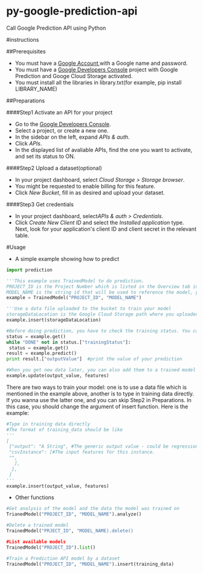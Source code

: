 # py-google-prediction-api
Call Google Prediction API using Python 

#instructions

##Prerequisites
- You must have a [Google Account](https://www.google.com/accounts/NewAccount),with a Google name and password.
- You must have a [Google Developers Console](https://console.developers.google.com) project with Google Prediction and Googe Cloud Storage activated.
- You must install all the libraries in library.txt(for example, pip install LIBRARY_NAME)

##Preparations

####Step1 Activate an API for your project
- Go to the [Google Developers Console](https://console.developers.google.com).
- Select a project, or create a new one.
- In the sidebar on the left, expand *APIs & auth*.
- Click *APIs*.
- In the displayed list of avaliable APIs, find the one you want to activate, and set its status to ON.

####Step2 Upload a dataset(optional)
- In your project dashboard, select *Cloud Storage > Storage browser*.
- You might be requested to enable billing for this feature.
- Click *New Bucket*, fill in as desired and upload your dataset.

####Step3 Get credentials
- In your project dashboard, select*APIs & auth > Credentials*.
- Click *Create New Client ID* and select the *Installed application* type. Next, look for your application's client ID and client secret in the relevant table.

#Usage
- A simple example showing how to predict
``` python
import prediction

'''This example uses TrainedModel to do prediction.  
PROJECT_ID is the Project Number which is listed in the Overview tab in [Google Developers Console](https://console.developers.google.com).  
MODEL_NAME is the string id that will be used to reference the model, you can define it by yourself.'''
example = TrainedModel("PROJECT_ID", "MODEL_NAME")

'''Use a data file uploaded to the bucket to train your model
storageDataLocation is the Google Cloud Storage path where you uploaded your training data. '''
example.insert(storageDataLocation)

#Before doing prediction, you have to check the training status. You can't predict until the training process is done.
status = example.get()
while "DONE" not in status.["trainingStatus"]:
 status = example.get()
result = example.predict()
print result.["outputValue"]  #print the value of your prediction

#When you get new data later, you can also add them to a trained model
example.update(output_value, features)
```
There are two ways to train your model: one is to use a data file which is mentioned in the example above, another is to type in training data directly.
If you wanna use the latter one, and you can skip Step2 in Preparations. In this case, you should change the argument of insert function. Here is the example:
``` python
#Type in training data directly
#The format of training_data should be like
'''
[
 {"output": "A String", #The generic output value - could be regression or classs label
 "csvInstance": [#The input features for this instance.
 "",
   ],
  },
 ]
'''
example.insert(output_value, features)  
```


- Other functions
``` python
#Get analysis of the model and the data the model was trained on
TrianedModel("PROJECT_ID", "MODEL_NAME").analyze()

#Delete a trained model
TrainedModel("PRJECT_ID", "MODEL_NAME).delete()

#List available models
TrainedModel("PROJECT_ID").list()

#Train a Prediction API model by a dataset
TrainedModel("PROJECT_ID", "MODEL_NAME").insert(training_data)




